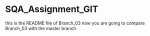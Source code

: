 # SQA_Assignment_GIT
this is the README file of Branch_03
now you are going to compare Branch_03 with the master branch
